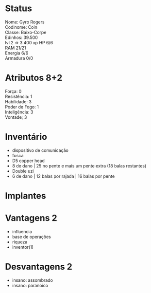 # Status
Nome: Gyro Rogers  
Codinome: Coin  
Classe: Baixo-Corpe  
Edinhos: 39.500  
lvl 2 => 3
400 xp
HP 6/6   
RAM 21/21   
Energia 6/6   
Armadura 0/0   

# Atributos 8+2
Força: 0  
Resistência: 1  
Habilidade: 3  
Poder de Fogo: 1   
Inteligência: 3  
Vontade; 3   

# Inventário
- dispositivo de comunicação
- fusca
- D5 copper head
 - 8 de dano | 25 no pente e mais um pente extra (18 balas restantes) 
- Double uzi
 - 6 de dano | 12 balas por rajada | 16 balas por pente

# Implantes 

# Vantagens 2 
- influencia
- base de operações
- riqueza
- inventor(1)
# Desvantagens 2
- insano: assombrado
- insano: paranoico